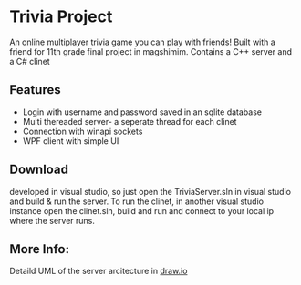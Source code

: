 # Trivia Project

An online multiplayer trivia game you can play with friends!
Built with a friend for 11th grade final project in magshimim.
Contains a C++ server and a C# clinet

## Features
 - Login with username and password saved in an sqlite database
 - Multi thereaded server- a seperate thread for each clinet
 - Connection with winapi sockets
 - WPF client with simple UI

## Download
developed in visual studio, so just open the TriviaServer.sln in visual studio and build & run the server.
To run the clinet, in another visual studio instance open the clinet.sln, build and run and connect to your local ip where the server runs.


## More Info:
Detaild UML of the server arcitecture in [draw.io](https://app.diagrams.net) 
